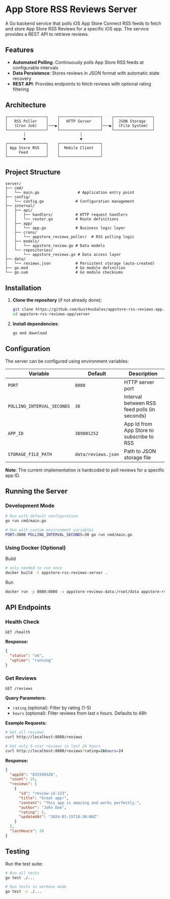 # App Store RSS Reviews Server

A Go backend service that polls iOS App Store Connect RSS feeds to fetch and store App Store RSS Reviews for a specific iOS app. The service provides a REST API to retrieve reviews.

## Features

- **Automated Polling**: Continuously polls App Store RSS feeds at configurable intervals
- **Data Persistence**: Stores reviews in JSON format with automatic state recovery
- **REST API**: Provides endpoints to fetch reviews with optional rating filtering

## Architecture

```
┌─────────────────┐    ┌──────────────────┐    ┌─────────────────┐
│   RSS Poller    │    │   HTTP Server    │    │  JSON Storage   │
│   (Cron Job)    │───▶│                  │───▶│  (File System)  │
└─────────────────┘    └──────────────────┘    └─────────────────┘
        │                        │
        ▼                        ▼
┌─────────────────┐    ┌──────────────────┐
│ App Store RSS   │    │  Mobile Client   │
│     Feed        │    │                  │
└─────────────────┘    └──────────────────┘
```

## Project Structure

```
server/
├── cmd/
│   └── main.go                 # Application entry point
├── config/
│   └── config.go              # Configuration management
├── internal/
│   ├── api/
│   │   ├── handlers/          # HTTP request handlers
│   │   └── router.go          # Route definitions
│   ├── app/
│   │   └── app.go             # Business logic layer
│   ├── crons/
│   │   └── appstore_reviews_poller/  # RSS polling logic
│   ├── models/
│   │   └── appstore_review.go # Data models
│   └── repositories/
│       └── appstore_reviews.go # Data access layer
├── data/
│   └── reviews.json           # Persistent storage (auto-created)
├── go.mod                     # Go module definition
└── go.sum                     # Go module checksums
```

## Installation

1. **Clone the repository** (if not already done):

   ```bash
   git clone https://github.com/Gust4voSales/appstore-rss-reviews-app.git
   cd appstore-rss-reviews-app/server
   ```

2. **Install dependencies**:
   ```bash
   go mod download
   ```

## Configuration

The server can be configured using environment variables:

| Variable                   | Default             | Description                                  |
| -------------------------- | ------------------- | -------------------------------------------- |
| `PORT`                     | `8080`              | HTTP server port                             |
| `POLLING_INTERVAL_SECONDS` | `30`                | Interval between RSS feed polls (in seconds) |
| `APP_ID`                   | `389801252`         | App Id from App Store to subscribe to RSS    |
| `STORAGE_FILE_PATH`        | `data/reviews.json` | Path to JSON storage file                    |

**Note**: The current implementation is hardcoded to poll reviews for a specific app ID.

## Running the Server

### Development Mode

```bash
# Run with default configuration
go run cmd/main.go

# Run with custom environment variables
PORT=3000 POLLING_INTERVAL_SECONDS=30 go run cmd/main.go
```

### Using Docker (Optional)

Build

```bash
# only needed to run once
docker build -t appstore-rss-reviews-server .
```

Run

```bash
docker run -p 8080:8080 -v appstore-reviews-data:/root/data appstore-rss-reviews-server
```

## API Endpoints

### Health Check

```
GET /health
```

**Response:**

```json
{
  "status": "ok",
  "uptime": "running"
}
```

### Get Reviews

```
GET /reviews
```

**Query Parameters:**

- `rating` (optional): Filter by rating (1-5)
- `hours` (optional): Filter reviews from last x hours. Defaults to 48h

**Example Requests:**

```bash
# Get all reviews
curl http://localhost:8080/reviews

# Get only 5-star reviews in last 24 hours
curl http://localhost:8080/reviews?rating=2&hours=24
```

**Response:**

```json
{
  "appId": "835599320",
  "count": 25,
  "reviews": [
    {
      "id": "review-id-123",
      "title": "Great app!",
      "content": "This app is amazing and works perfectly.",
      "author": "John Doe",
      "rating": 5,
      "updatedAt": "2024-01-15T10:30:00Z"
    }
  ],
  "lastHours": 24
}
```

## Testing

Run the test suite:

```bash
# Run all tests
go test ./...

# Run tests in verbose mode
go test -v ./...
```
